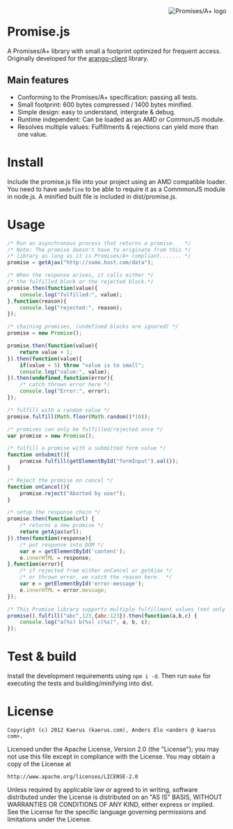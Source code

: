 <a href="http://promises-aplus.github.com/promises-spec">
    <img src="http://promises-aplus.github.com/promises-spec/assets/logo-small.png"
         align="right" alt="Promises/A+ logo" />
</a>

Promise.js
==========
A Promises/A+ library with small a footprint optimized for frequent access.
Originally developed for the <a href="https://github.com/kaerus/arango-client">arango-client</a> library.   

Main features
-------------
* Conforming to the Promises/A+ specification: passing all tests.
* Small footprint: 600 bytes compressed / 1400 bytes minified.
* Simple design: easy to understand, intergrate & debug.
* Runtime independent: Can be loaded as an AMD or CommonJS module. 
* Resolves multiple values: Fulfillments & rejections can yield more than one value.

Install
=======
Include the promise.js file into your project using an AMD compatible loader.
You need to have ```amdefine``` to be able to require it as a CommmonJS module in node.js. 
A minified built file is included in dist/promise.js.

Usage
=====
```Javascript
/* Run an asynchronous process that returns a promise.   */
/* Note: The promise doesn't have to originate from this */
/* library as long as it is Promises/A+ compliant....... */
promise = getAjax("http://some.host.com/data");

/* When the response arives, it calls either */
/* the fulfilled block or the rejected block.*/
promise.then(function(value){
	console.log("fulfilled:", value);
},function(reason){
	console.log("rejected:", reason);
});
```

```javascript
/* chaining promises, (undefined blocks are ignored) */
promise = new Promise();

promise.then(function(value){
	return value + 1;	
}).then(function(value){
	if(value < 5) throw "value is to small";
	console.log("value:", value);
}).then(undefined,function(error){
	/* catch thrown error here */
	console.log("Error:", error);
});

/* fulfill with a random value */
promise.fulfill(Math.floor(Math.random()*10));
```

```javascript
/* promises can only be fulfilled/rejected once */
var promise = new Promise();

/* fulfill a promise with a submitted form value */
function onSubmit(){
	promise.fulfill(getElementById("formInput").val());
}

/* Reject the promise on cancel */
function onCancel(){
	promise.reject("Aborted by user");
}

/* setup the response chain */
promise.then(function(url) {
	/* returns a new promise */
	return getAjax(url); 
}).then(function(response){
	/* put response into DOM */
	var e = getElementById('content');
	e.innerHTML = response;
},function(error){
	/* if rejected from either onCancel or getAjax */
	/* or thrown error, we catch the reason here.  */
	var e = getElementById('error-message');
	e.innerHTML = error.message;
});
```
```javascript
/* This Promise library supports multiple fulfillment values (not only one) */
promise().fulfill("abc",123,{abc:123}).then(function(a,b,c) {
	console.log("a(%s) b(%s) c(%s)", a, b, c);
});

```


Test & build
============
Install the development requirements using ```npm i -d```.
Then run ```make``` for executing the tests and building/minifying into dist.


License
=======
```
Copyright (c) 2012 Kaerus (kaerus.com), Anders Elo <anders @ kaerus com>.
```
Licensed under the Apache License, Version 2.0 (the "License");
you may not use this file except in compliance with the License.
You may obtain a copy of the License at
 
    http://www.apache.org/licenses/LICENSE-2.0
 
Unless required by applicable law or agreed to in writing, software
distributed under the License is distributed on an "AS IS" BASIS,
WITHOUT WARRANTIES OR CONDITIONS OF ANY KIND, either express or implied.
See the License for the specific language governing permissions and
limitations under the License.